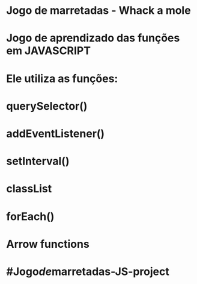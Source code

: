 # Jogo de marretadas - Whack a mole
#
# Jogo de aprendizado das funções em JAVASCRIPT
# Ele utiliza as funções:
#
# querySelector()
# addEventListener()
# setInterval()
# classList
# forEach()
# Arrow functions
# 
# # J o g o _ d e _ m a r r e t a d a s - J S - p r o j e c t  
 